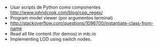 - Usar scripts de Python como componentes
http://www.johndcook.com/blog/cpp_regex/
- Program model viewer (por argumentos terminal)
- http://stackoverflow.com/questions/1096700/instantiate-class-from-name
- Read all file content (for demos) in mb::io
- Implementing LOD using switch nodes.
